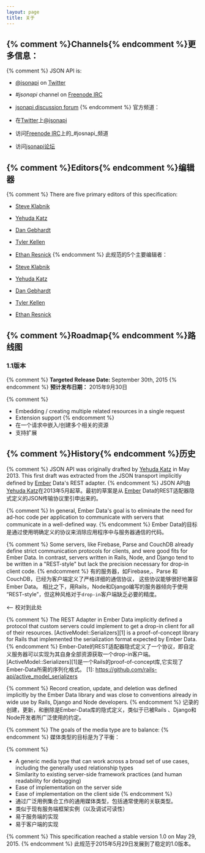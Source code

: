 ```yaml
---
layout: page
title: 关于
---
```


## <a href="#channels" id="channels" class="headerlink"></a> {% comment %}Channels{% endcomment %}更多信息：

{% comment %}
JSON API is:

  * [@jsonapi](http://twitter.com/jsonapi) on
[Twitter](http://twitter.com)
  * _#jsonapi_ channel on [Freenode IRC](http://freenode.net)
  * [jsonapi discussion forum](http://discuss.jsonapi.org)
{% endcomment %}
官方频道：

 * 在[Twitter](http://twitter.com)上[@jsonapi](http://twitter.com/jsonapi)
 * 访问[Freenode IRC](http://freenode.net)上的_#josnapi_频道
 * 访问[jsonapi论坛](http://discuss.jsonapi.org)

## <a href="#editors" id="editors" class="headerlink"></a> {% comment %}Editors{% endcomment %}编辑器

{% comment %}
There are five primary editors of this specification:

- [Steve Klabnik](http://twitter.com/steveklabnik)
- [Yehuda Katz](http://twitter.com/wycats)
- [Dan Gebhardt](http://twitter.com/dgeb)
- [Tyler Kellen](http://twitter.com/tkellen)
- [Ethan Resnick](http://twitter.com/ethanresnick)
{% endcomment %}
此规范的5个主要编辑者：

- [Steve Klabnik](http://twitter.com/steveklabnik)
- [Yehuda Katz](http://twitter.com/wycats)
- [Dan Gebhardt](http://twitter.com/dgeb)
- [Tyler Kellen](http://twitter.com/tkellen)
- [Ethan Resnick](http://twitter.com/ethanresnick)

## <a href="#roadmap" id="roadmap" class="headerlink"></a> {% comment %}Roadmap{% endcomment %}路线图

### <a href="#roadmap-1-1" id="roadmap-1-1" class="headerlink"></a> 1.1版本
{% comment %}
**Targeted Release Date:** September 30th, 2015
{% endcomment %}
**预计发布日期：** 2015年9月30日

{% comment %}
* Embedding / creating multiple related resources in a single request
* Extension support
{% endcomment %}
* 在一个请求中嵌入/创建多个相关的资源
* 支持扩展

## <a href="#history" id="history" class="headerlink"></a> {% comment %}History{% endcomment %}历史

{% comment %}
JSON API was originally drafted by [Yehuda Katz](http://twitter.com/wycats)
in May 2013. This first draft was extracted from the JSON transport
implicitly defined by [Ember](http://emberjs.com/) Data's REST adapter.
{% endcomment %}
JSON API由[Yehuda Katz](http://twitter.com/wycats)在2013年5月起草。最初的草案是从
[Ember](http://emberjs.com/) Data的REST适配器隐式定义的JSON传输协议里引申出来的。


{% comment %}
In general, Ember Data's goal is to eliminate the need for ad-hoc code
per application to communicate with servers that communicate in a
well-defined way.
{% endcomment %}
Ember Data的目标是通过使用明确定义的协议来消除应用程序中与服务器通信的代码。

{% comment %}
Some servers, like Firebase, Parse and CouchDB already define strict
communication protocols for clients, and were good fits for Ember Data.
In contrast, servers written in Rails, Node, and Django tend to be
written in a "REST-style" but lack the precision necessary for drop-in
client code.
{% endcomment %}
有的服务器，如Firebase,、Parse 和 CouchDB，已经为客户端定义了严格详细的通信协议，
这些协议能够很好地兼容Ember Data。
相比之下，用Rails，Node和Django编写的服务器倾向于使用
“REST-style”，但这种风格对于`drop-in`客户端缺乏必要的精度。

<-- 校对到此处

{% comment %}
The REST Adapter in Ember Data implicitly defined a protocol that
custom servers could implement to get a drop-in client for all of their
resources. [ActiveModel::Serializers][1] is a proof-of-concept library
for Rails that implemented the serialization format expected by Ember
Data.
{% endcomment %}
Ember-Date的REST适配器隐式定义了一个协议，即自定义服务器可以实现为其自身全部资源获取一个drop-in客户端。[ActiveModel::Serializers][1]是一个Rails的proof-of-concept库,它实现了Ember-Data所需的序列化格式。
[1]: https://github.com/rails-api/active_model_serializers

{% comment %}
Record creation, update, and deletion was defined implicitly by the
Ember Data library and was close to conventions already in wide use by
Rails, Django and Node developers.
{% endcomment %}
记录的创建，更新，和删除是Ember-Data库的隐式定义，类似于已被Rails 、Django和Node开发者所广泛使用的约定。


{% comment %}
The goals of the media type are to balance:
{% endcomment %}
媒体类型的目标是为了平衡：

{% comment %}
* A generic media type that can work across a broad set of use cases,
  including the generally used relationship types
* Similarity to existing server-side framework practices (and human
  readability for debugging)
* Ease of implementation on the server side
* Ease of implementation on the client side
{% endcomment %}
* 通过广泛用例集合工作的通用媒体类型，包括通常使用的关联类型。
* 类似于现有服务端框架实例（以及调试可读性）
* 易于服务端的实现
* 易于客户端的实现

{% comment %}
This specification reached a stable version 1.0 on May 29, 2015.
{% endcomment %}
此规范于2015年5月29日发展到了稳定的1.0版本。
